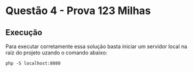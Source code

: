 # Questão 4 - Prova 123 Milhas

## Execução

Para executar corretamente essa solução basta iniciar um servidor local na raiz do projeto uzando o comando abaixo:

`php -S localhost:8080`